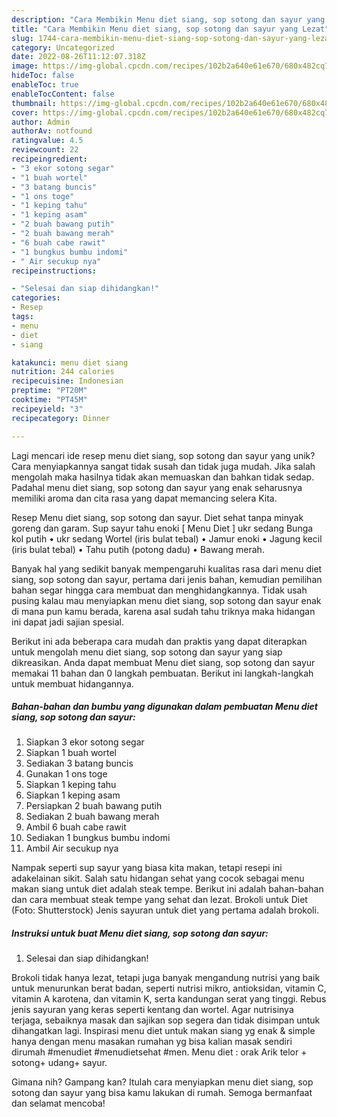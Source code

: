 ```yaml
---
description: "Cara Membikin Menu diet siang, sop sotong dan sayur yang Lezat"
title: "Cara Membikin Menu diet siang, sop sotong dan sayur yang Lezat"
slug: 1744-cara-membikin-menu-diet-siang-sop-sotong-dan-sayur-yang-lezat
category: Uncategorized
date: 2022-08-26T11:12:07.318Z
image: https://img-global.cpcdn.com/recipes/102b2a640e61e670/680x482cq70/menu-diet-siang-sop-sotong-dan-sayur-foto-resep-utama.jpg
hideToc: false
enableToc: true
enableTocContent: false
thumbnail: https://img-global.cpcdn.com/recipes/102b2a640e61e670/680x482cq70/menu-diet-siang-sop-sotong-dan-sayur-foto-resep-utama.jpg
cover: https://img-global.cpcdn.com/recipes/102b2a640e61e670/680x482cq70/menu-diet-siang-sop-sotong-dan-sayur-foto-resep-utama.jpg
author: Admin
authorAv: notfound
ratingvalue: 4.5
reviewcount: 22
recipeingredient:
- "3 ekor sotong segar"
- "1 buah wortel"
- "3 batang buncis"
- "1 ons toge"
- "1 keping tahu"
- "1 keping asam"
- "2 buah bawang putih"
- "2 buah bawang merah"
- "6 buah cabe rawit"
- "1 bungkus bumbu indomi"
- " Air secukup nya"
recipeinstructions:

- "Selesai dan siap dihidangkan!"
categories:
- Resep
tags:
- menu
- diet
- siang

katakunci: menu diet siang 
nutrition: 244 calories
recipecuisine: Indonesian
preptime: "PT20M"
cooktime: "PT45M"
recipeyield: "3"
recipecategory: Dinner

---
```





Lagi mencari ide resep menu diet siang, sop sotong dan sayur yang unik? Cara menyiapkannya sangat tidak susah dan tidak juga mudah. Jika salah mengolah maka hasilnya tidak akan memuaskan dan bahkan tidak sedap. Padahal menu diet siang, sop sotong dan sayur yang enak seharusnya memiliki aroma dan cita rasa yang dapat memancing selera Kita.





Resep Menu diet siang, sop sotong dan sayur. Diet sehat tanpa minyak goreng dan garam. Sup sayur tahu enoki [ Menu Diet ] ukr sedang Bunga kol putih • ukr sedang Wortel (iris bulat tebal) • Jamur enoki • Jagung kecil (iris bulat tebal) • Tahu putih (potong dadu) • Bawang merah.

Banyak hal yang sedikit banyak mempengaruhi kualitas rasa dari menu diet siang, sop sotong dan sayur, pertama dari jenis bahan, kemudian pemilihan bahan segar hingga cara membuat dan menghidangkannya. Tidak usah pusing kalau mau menyiapkan menu diet siang, sop sotong dan sayur enak di mana pun kamu berada, karena asal sudah tahu triknya maka hidangan ini dapat jadi sajian spesial.






Berikut ini ada beberapa cara mudah dan praktis yang dapat diterapkan untuk mengolah menu diet siang, sop sotong dan sayur yang siap dikreasikan. Anda dapat membuat Menu diet siang, sop sotong dan sayur memakai 11 bahan dan 0 langkah pembuatan. Berikut ini langkah-langkah untuk membuat hidangannya.

<!--inarticleads1-->

##### Bahan-bahan dan bumbu yang digunakan dalam pembuatan Menu diet siang, sop sotong dan sayur:

1. Siapkan 3 ekor sotong segar
1. Siapkan 1 buah wortel
1. Sediakan 3 batang buncis
1. Gunakan 1 ons toge
1. Siapkan 1 keping tahu
1. Siapkan 1 keping asam
1. Persiapkan 2 buah bawang putih
1. Sediakan 2 buah bawang merah
1. Ambil 6 buah cabe rawit
1. Sediakan 1 bungkus bumbu indomi
1. Ambil  Air secukup nya


Nampak seperti sup sayur yang biasa kita makan, tetapi resepi ini adakelainan sikit. Salah satu hidangan sehat yang cocok sebagai menu makan siang untuk diet adalah steak tempe. Berikut ini adalah bahan-bahan dan cara membuat steak tempe yang sehat dan lezat. Brokoli untuk Diet (Foto: Shutterstock) Jenis sayuran untuk diet yang pertama adalah brokoli. 

<!--inarticleads2-->

##### Instruksi untuk buat Menu diet siang, sop sotong dan sayur:


1. Selesai dan siap dihidangkan!

Brokoli tidak hanya lezat, tetapi juga banyak mengandung nutrisi yang baik untuk menurunkan berat badan, seperti nutrisi mikro, antioksidan, vitamin C, vitamin A karotena, dan vitamin K, serta kandungan serat yang tinggi. Rebus jenis sayuran yang keras seperti kentang dan wortel. Agar nutrisinya terjaga, sebaiknya masak dan sajikan sop segera dan tidak disimpan untuk dihangatkan lagi. Inspirasi menu diet untuk makan siang yg enak &amp; simple hanya dengan menu masakan rumahan yg bisa kalian masak sendiri dirumah ️#menudiet #menudietsehat #men. Menu diet : orak Arik telor + sotong+ udang+ sayur. 

Gimana nih? Gampang kan? Itulah cara menyiapkan menu diet siang, sop sotong dan sayur yang bisa kamu lakukan di rumah. Semoga bermanfaat dan selamat mencoba!
